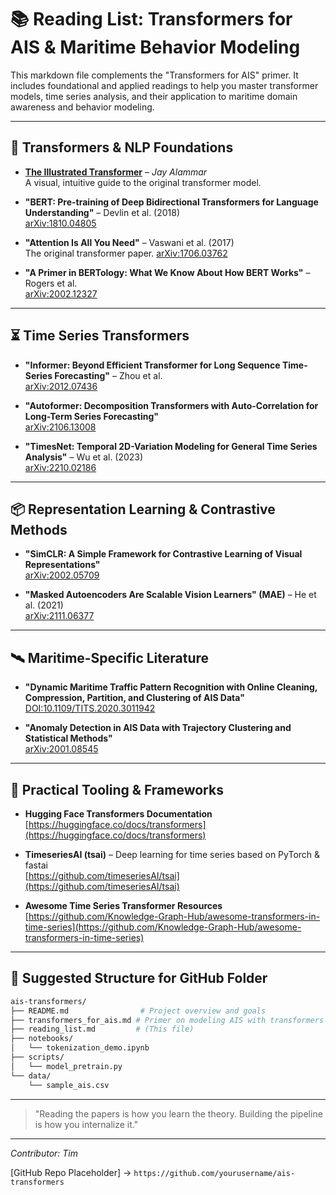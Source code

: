 # 📚 Reading List: Transformers for AIS & Maritime Behavior Modeling

This markdown file complements the "Transformers for AIS" primer. It includes foundational and applied readings to help you master transformer models, time series analysis, and their application to maritime domain awareness and behavior modeling.

---

## 🔷 Transformers & NLP Foundations

- [**The Illustrated Transformer**](https://jalammar.github.io/illustrated-transformer/) – *Jay Alammar*\
  A visual, intuitive guide to the original transformer model.

- **"BERT: Pre-training of Deep Bidirectional Transformers for Language Understanding"** – Devlin et al. (2018)\
  [arXiv:1810.04805](https://arxiv.org/abs/1810.04805)

- **"Attention Is All You Need"** – Vaswani et al. (2017)\
  The original transformer paper. [arXiv:1706.03762](https://arxiv.org/abs/1706.03762)

- **"A Primer in BERTology: What We Know About How BERT Works"** – Rogers et al.\
  [arXiv:2002.12327](https://arxiv.org/abs/2002.12327)

---

## ⏳ Time Series Transformers

- **"Informer: Beyond Efficient Transformer for Long Sequence Time-Series Forecasting"** – Zhou et al.\
  [arXiv:2012.07436](https://arxiv.org/abs/2012.07436)

- **"Autoformer: Decomposition Transformers with Auto-Correlation for Long-Term Series Forecasting"**\
  [arXiv:2106.13008](https://arxiv.org/abs/2106.13008)

- **"TimesNet: Temporal 2D-Variation Modeling for General Time Series Analysis"** – Wu et al. (2023)\
  [arXiv:2210.02186](https://arxiv.org/abs/2210.02186)

---

## 📦 Representation Learning & Contrastive Methods

- **"SimCLR: A Simple Framework for Contrastive Learning of Visual Representations"**\
  [arXiv:2002.05709](https://arxiv.org/abs/2002.05709)

- **"Masked Autoencoders Are Scalable Vision Learners" (MAE)** – He et al. (2021)\
  [arXiv:2111.06377](https://arxiv.org/abs/2111.06377)

---

## 🛰️ Maritime-Specific Literature

- **"Dynamic Maritime Traffic Pattern Recognition with Online Cleaning, Compression, Partition, and Clustering of AIS Data"**\
  [DOI:10.1109/TITS.2020.3011942](https://doi.org/10.1109/TITS.2020.3011942)

- **"Anomaly Detection in AIS Data with Trajectory Clustering and Statistical Methods"**\
  [arXiv:2001.08545](https://arxiv.org/abs/2001.08545)

---

## 🧰 Practical Tooling & Frameworks

- **Hugging Face Transformers Documentation**\
  [https://huggingface.co/docs/transformers](https://huggingface.co/docs/transformers)

- **TimeseriesAI (tsai)** – Deep learning for time series based on PyTorch & fastai\
  [https://github.com/timeseriesAI/tsai](https://github.com/timeseriesAI/tsai)

- **Awesome Time Series Transformer Resources**\
  [https://github.com/Knowledge-Graph-Hub/awesome-transformers-in-time-series](https://github.com/Knowledge-Graph-Hub/awesome-transformers-in-time-series)

---

## 📝 Suggested Structure for GitHub Folder

```bash
ais-transformers/
├── README.md                # Project overview and goals
├── transformers_for_ais.md # Primer on modeling AIS with transformers
├── reading_list.md         # (This file)
├── notebooks/
│   └── tokenization_demo.ipynb
├── scripts/
│   └── model_pretrain.py
└── data/
    └── sample_ais.csv
```

---

> "Reading the papers is how you learn the theory. Building the pipeline is how you internalize it."

---

*Contributor: Tim*

[GitHub Repo Placeholder] → `https://github.com/yourusername/ais-transformers`

